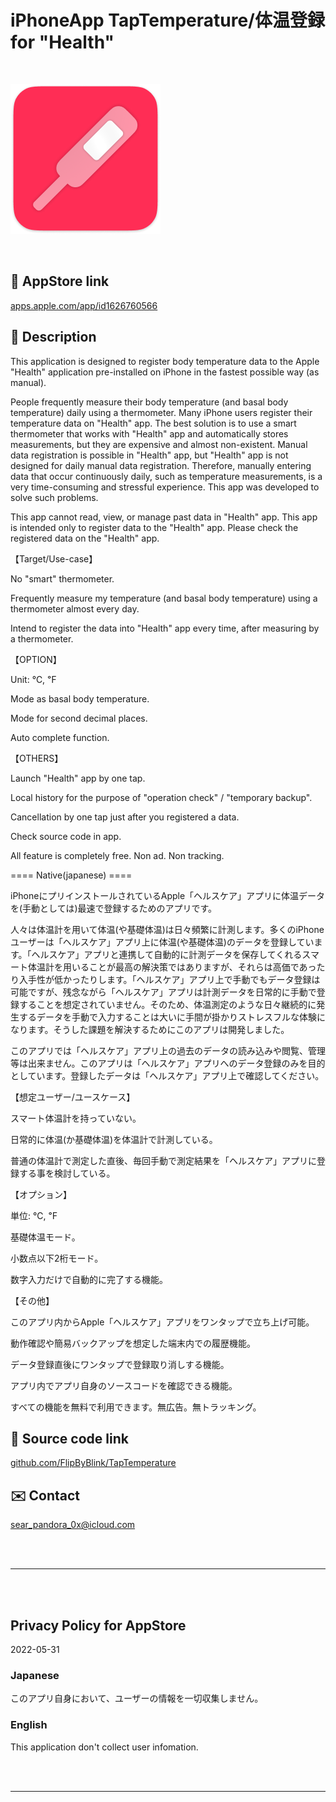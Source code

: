 # iPhoneApp TapTemperature/体温登録 for "Health"


<br>

![](TapTemperature/Assets.xcassets/LaunchIcon.imageset/TapTemp_Icon240w.png)

<br>


## 🔗 AppStore link

[apps.apple.com/app/id1626760566](https://apps.apple.com/app/id1626760566)


## 📄 Description
<!-- Manually sync below text between "🛠Menu.swift/📄About" and "AppStoreConnect/Description" and "/README.md(here)". -->

This application is designed to register body temperature data to the Apple "Health" application pre-installed on iPhone in the fastest possible way (as manual).

People frequently measure their body temperature (and basal body temperature) daily using a thermometer. Many iPhone users register their temperature data on "Health" app. The best solution is to use a smart thermometer that works with "Health" app and automatically stores measurements, but they are expensive and almost non-existent. Manual data registration is possible in "Health" app, but "Health" app is not designed for daily manual data registration. Therefore, manually entering data that occur continuously daily, such as temperature measurements, is a very time-consuming and stressful experience. This app was developed to solve such problems.

This app cannot read, view, or manage past data in "Health" app. This app is intended only to register data to the "Health" app. Please check the registered data on the "Health" app.

【Target/Use-case】

No "smart" thermometer.

Frequently measure my temperature (and basal body temperature) using a thermometer almost every day.

Intend to register the data into "Health" app every time, after measuring by a thermometer.

【OPTION】

Unit: ℃, ℉

Mode as basal body temperature.

Mode for second decimal places.

Auto complete function.

【OTHERS】

Launch "Health" app by one tap.

Local history for the purpose of "operation check" / "temporary backup".

Cancellation by one tap just after you registered a data.

Check source code in app.

All feature is completely free. Non ad. Non tracking.


==== Native(japanese) ====

iPhoneにプリインストールされているApple「ヘルスケア」アプリに体温データを(手動としては)最速で登録するためのアプリです。

人々は体温計を用いて体温(や基礎体温)は日々頻繁に計測します。多くのiPhoneユーザーは「ヘルスケア」アプリ上に体温(や基礎体温)のデータを登録しています。「ヘルスケア」アプリと連携して自動的に計測データを保存してくれるスマート体温計を用いることが最高の解決策ではありますが、それらは高価であったり入手性が低かったりします。「ヘルスケア」アプリ上で手動でもデータ登録は可能ですが、残念ながら「ヘルスケア」アプリは計測データを日常的に手動で登録することを想定されていません。そのため、体温測定のような日々継続的に発生するデータを手動で入力することは大いに手間が掛かりストレスフルな体験になります。そうした課題を解決するためにこのアプリは開発しました。

このアプリでは「ヘルスケア」アプリ上の過去のデータの読み込みや閲覧、管理等は出来ません。このアプリは「ヘルスケア」アプリへのデータ登録のみを目的としています。登録したデータは「ヘルスケア」アプリ上で確認してください。

【想定ユーザー/ユースケース】

スマート体温計を持っていない。

日常的に体温(か基礎体温)を体温計で計測している。

普通の体温計で測定した直後、毎回手動で測定結果を「ヘルスケア」アプリに登録する事を検討している。

【オプション】

単位: ℃, ℉

基礎体温モード。

小数点以下2桁モード。

数字入力だけで自動的に完了する機能。

【その他】

このアプリ内からApple「ヘルスケア」アプリをワンタップで立ち上げ可能。

動作確認や簡易バックアップを想定した端末内での履歴機能。

データ登録直後にワンタップで登録取り消しする機能。

アプリ内でアプリ自身のソースコードを確認できる機能。

すべての機能を無料で利用できます。無広告。無トラッキング。




## 🧰 Source code link

[github.com/FlipByBlink/TapTemperature](https://github.com/FlipByBlink/TapTemperature)


## ✉️ Contact

sear_pandora_0x@icloud.com




<br>

<br>

------

<br>

<br>


## Privacy Policy for AppStore


2022-05-31


### Japanese

このアプリ自身において、ユーザーの情報を一切収集しません。


### English

This application don't collect user infomation.


<br>

<br>

------

<br>

<br>


<!-- URL "Support page for AppStore" -->
<!-- https://flipbyblink.github.io/TapTemperature/ -->

<!-- URL "Privacy Policy for AppStore" -->
<!-- https://flipbyblink.github.io/TapTemperature/#privacy-policy-for-appstore -->
